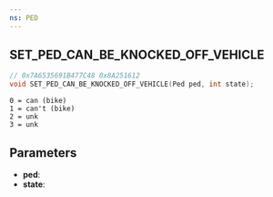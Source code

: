 ```yaml
---
ns: PED
---
```

## SET_PED_CAN_BE_KNOCKED_OFF_VEHICLE

```c
// 0x7A6535691B477C48 0x8A251612
void SET_PED_CAN_BE_KNOCKED_OFF_VEHICLE(Ped ped, int state);
```

```
0 = can (bike)  
1 = can't (bike)  
2 = unk   
3 = unk  
```

## Parameters
* **ped**: 
* **state**: 

